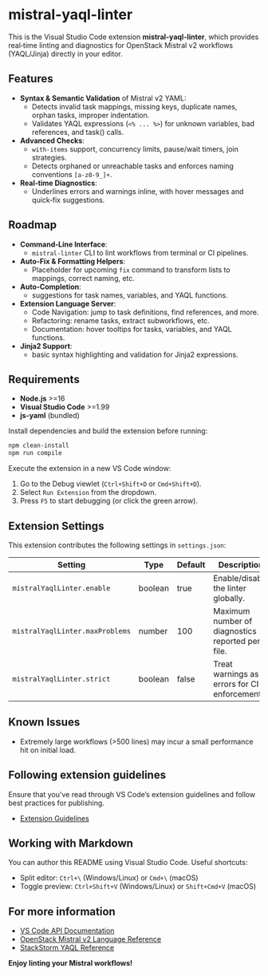 # mistral-yaql-linter

This is the Visual Studio Code extension **mistral-yaql-linter**, which provides real‑time linting and diagnostics for OpenStack Mistral v2 workflows (YAQL/Jinja) directly in your editor.

## Features

- **Syntax & Semantic Validation** of Mistral v2 YAML:
  - Detects invalid task mappings, missing keys, duplicate names, orphan tasks, improper indentation.
  - Validates YAQL expressions (`<% ... %>`) for unknown variables, bad references, and task() calls.
- **Advanced Checks**:
  - `with-items` support, concurrency limits, pause/wait timers, join strategies.
  - Detects orphaned or unreachable tasks and enforces naming conventions `[a-z0-9_]+`.
- **Real‑time Diagnostics**:
  - Underlines errors and warnings inline, with hover messages and quick‑fix suggestions.

## Roadmap

- **Command‑Line Interface**:
  - `mistral-linter` CLI to lint workflows from terminal or CI pipelines.
- **Auto‑Fix & Formatting Helpers**:
  - Placeholder for upcoming `fix` command to transform lists to mappings, correct naming, etc.
- **Auto‑Completion**:
  - suggestions for task names, variables, and YAQL functions.
- **Extension Language Server**:
  - Code Navigation: jump to task definitions, find references, and more.
  - Refactoring: rename tasks, extract subworkflows, etc.
  - Documentation: hover tooltips for tasks, variables, and YAQL functions.
- **Jinja2 Support**:
  - basic syntax highlighting and validation for Jinja2 expressions.

## Requirements

- **Node.js** >=16
- **Visual Studio Code** >=1.99
- **js-yaml** (bundled)

Install dependencies and build the extension before running:

```bash
npm clean-install
npm run compile
```

Execute the extension in a new VS Code window:
1. Go to the Debug viewlet (`Ctrl+Shift+D` or `Cmd+Shift+D`).
2. Select `Run Extension` from the dropdown.
3. Press `F5` to start debugging (or click the green arrow).

## Extension Settings

This extension contributes the following settings in `settings.json`:

| Setting                         | Type    | Default | Description                                      |
| ------------------------------- | ------- | ------- | ------------------------------------------------ |
| `mistralYaqlLinter.enable`      | boolean | true    | Enable/disable the linter globally.              |
| `mistralYaqlLinter.maxProblems` | number  | 100     | Maximum number of diagnostics reported per file. |
| `mistralYaqlLinter.strict`      | boolean | false   | Treat warnings as errors for CI enforcement.     |

## Known Issues
- Extremely large workflows (>500 lines) may incur a small performance hit on initial load.

## Following extension guidelines

Ensure that you've read through VS Code’s extension guidelines and follow best practices for publishing.

- [Extension Guidelines](https://code.visualstudio.com/api/references/extension-guidelines)

## Working with Markdown

You can author this README using Visual Studio Code. Useful shortcuts:

- Split editor: `Ctrl+\` (Windows/Linux) or `Cmd+\` (macOS)
- Toggle preview: `Ctrl+Shift+V` (Windows/Linux) or `Shift+Cmd+V` (macOS)

## For more information

- [VS Code API Documentation](https://code.visualstudio.com/api)
- [OpenStack Mistral v2 Language Reference](https://docs.openstack.org/mistral/latest/user/wf_lang_v2.html)
- [StackStorm YAQL Reference](https://docs.stackstorm.com/mistral_yaql.html)

**Enjoy linting your Mistral workflows!**


